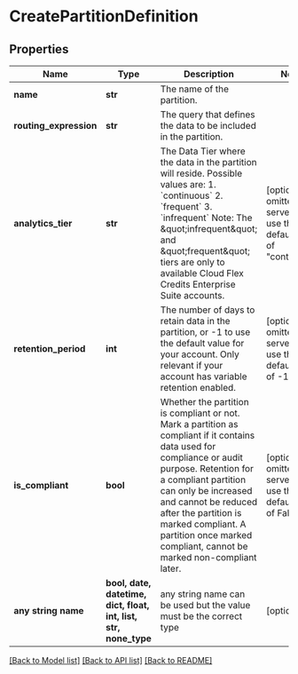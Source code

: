 # CreatePartitionDefinition


## Properties
Name | Type | Description | Notes
------------ | ------------- | ------------- | -------------
**name** | **str** | The name of the partition. | 
**routing_expression** | **str** | The query that defines the data to be included in the partition. | 
**analytics_tier** | **str** | The Data Tier where the data in the partition will reside. Possible values are:               1. &#x60;continuous&#x60;               2. &#x60;frequent&#x60;               3. &#x60;infrequent&#x60; Note: The \&quot;infrequent\&quot; and \&quot;frequent\&quot; tiers are only to available Cloud Flex Credits Enterprise Suite accounts. | [optional]  if omitted the server will use the default value of "continuous"
**retention_period** | **int** | The number of days to retain data in the partition, or -1 to use the default value for your account.  Only relevant if your account has variable retention enabled. | [optional]  if omitted the server will use the default value of -1
**is_compliant** | **bool** | Whether the partition is compliant or not. Mark a partition as compliant if it contains data used for compliance or audit purpose. Retention for a compliant partition can only be increased and cannot be reduced after the partition is marked compliant. A partition once marked compliant, cannot be marked non-compliant later. | [optional]  if omitted the server will use the default value of False
**any string name** | **bool, date, datetime, dict, float, int, list, str, none_type** | any string name can be used but the value must be the correct type | [optional]

[[Back to Model list]](../README.md#documentation-for-models) [[Back to API list]](../README.md#documentation-for-api-endpoints) [[Back to README]](../README.md)


